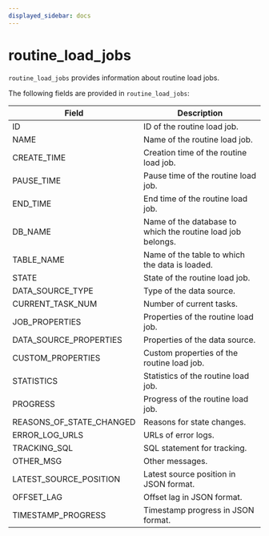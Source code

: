 ```yaml
---
displayed_sidebar: docs
---
```


# routine_load_jobs

`routine_load_jobs` provides information about routine load jobs.

The following fields are provided in `routine_load_jobs`:

| **Field**                | **Description**                                              |
| ------------------------ | ------------------------------------------------------------ |
| ID                       | ID of the routine load job.                                  |
| NAME                     | Name of the routine load job.                                |
| CREATE_TIME              | Creation time of the routine load job.                       |
| PAUSE_TIME               | Pause time of the routine load job.                          |
| END_TIME                 | End time of the routine load job.                            |
| DB_NAME                  | Name of the database to which the routine load job belongs.  |
| TABLE_NAME               | Name of the table to which the data is loaded.               |
| STATE                    | State of the routine load job.                               |
| DATA_SOURCE_TYPE         | Type of the data source.                                     |
| CURRENT_TASK_NUM         | Number of current tasks.                                     |
| JOB_PROPERTIES           | Properties of the routine load job.                          |
| DATA_SOURCE_PROPERTIES   | Properties of the data source.                               |
| CUSTOM_PROPERTIES        | Custom properties of the routine load job.                   |
| STATISTICS               | Statistics of the routine load job.                          |
| PROGRESS                 | Progress of the routine load job.                            |
| REASONS_OF_STATE_CHANGED | Reasons for state changes.                                   |
| ERROR_LOG_URLS           | URLs of error logs.                                          |
| TRACKING_SQL             | SQL statement for tracking.                                  |
| OTHER_MSG                | Other messages.                                              |
| LATEST_SOURCE_POSITION   | Latest source position in JSON format.                       |
| OFFSET_LAG               | Offset lag in JSON format.                                   |
| TIMESTAMP_PROGRESS       | Timestamp progress in JSON format.                           |

